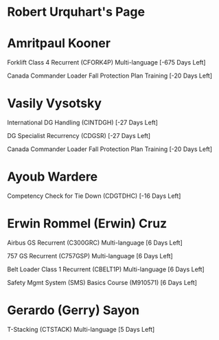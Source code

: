 # Robert Urquhart's Page




# Amritpaul Kooner


Forklift Class 4 Recurrent (CFORK4P) Multi-language [-675 Days Left]

Canada Commander Loader Fall Protection Plan Training [-20 Days Left]



# Vasily Vysotsky


International DG Handling (CINTDGH) [-27 Days Left]

DG Specialist Recurrency (CDGSR) [-27 Days Left]

Canada Commander Loader Fall Protection Plan Training [-20 Days Left]



# Ayoub Wardere


Competency Check for Tie Down (CDGTDHC) [-16 Days Left]



# Erwin Rommel (Erwin) Cruz


Airbus GS Recurrent (C300GRC) Multi-language [6 Days Left]

757 GS Recurrent (C757GSP) Multi-language [6 Days Left]

Belt Loader Class 1 Recurrent (CBELT1P) Multi-language [6 Days Left]

Safety Mgmt System (SMS) Basics Course (M910571) [6 Days Left]



# Gerardo (Gerry) Sayon


T-Stacking (CTSTACK) Multi-language [5 Days Left]



